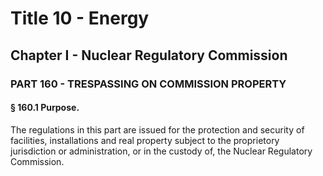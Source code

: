 
# Title 10 - Energy
## Chapter I - Nuclear Regulatory Commission
### PART 160 - TRESPASSING ON COMMISSION PROPERTY
#### § 160.1 Purpose.

The regulations in this part are issued for the protection and security of facilities, installations and real property subject to the proprietory jurisdiction or administration, or in the custody of, the Nuclear Regulatory Commission.
